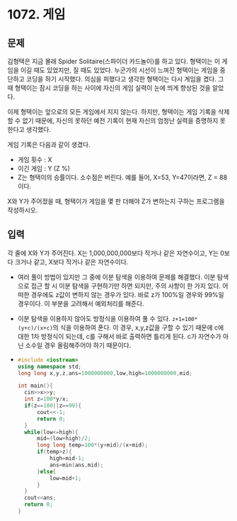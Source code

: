 # 1072. 게임

## 문제

김형택은 지금 몰래 Spider Solitaire(스파이더 카드놀이)를 하고 있다. 형택이는 이 게임을 이길 때도 있었지만, 질 때도 있었다. 누군가의 시선이 느껴진 형택이는 게임을 중단하고 코딩을 하기 시작했다. 의심을 피했다고 생각한 형택이는 다시 게임을 켰다. 그 때 형택이는 잠시 코딩을 하는 사이에 자신의 게임 실력이 눈에 띄게 향상된 것을 알았다.

이제 형택이는 앞으로의 모든 게임에서 지지 않는다. 하지만, 형택이는 게임 기록을 삭제 할 수 없기 때문에, 자신의 못하던 예전 기록이 현재 자신의 엄청난 실력을 증명하지 못한다고 생각했다.

게임 기록은 다음과 같이 생겼다.

- 게임 횟수 : X
- 이긴 게임 : Y (Z %)
- Z는 형택이의 승률이다. 소수점은 버린다. 예를 들어, X=53, Y=47이라면, Z = 88이다.

X와 Y가 주어졌을 때, 형택이가 게임을 몇 판 더해야 Z가 변하는지 구하는 프로그램을 작성하시오.

## 입력

각 줄에 X와 Y가 주어진다. X는 1,000,000,000보다 작거나 같은 자연수이고, Y는 0보다 크거나 같고, X보다 작거나 같은 자연수이다.



- 여러 풀이 방법이 있지만 그 중에 이분 탐색을 이용하여 문제를 해결했다. 이분 탐색으로 접근 할 시 이분 탐색을 구현하기만 하면 되지만, 주의 사항이 한 가지 있다. 어떠한 경우에도 z값이 변하지 않는 경우가 있다. 바로 z가 100%일 경우와 99%일 경우이다. 이 부분을 고려해서 예외처리를 해준다.

- 이분 탐색을 이용하지 않아도 방정식을 이용하여 풀 수 있다. `z+1=100*(y+c)/(x+c)`의 식을 이용하여 푼다. 이 경우, x,y,z값을 구할 수 있기 때문에 c에 대한 1차 방정식이 되는데, c를 구해서 바로 출력하면 틀리게 된다. c가 자연수가 아닌 소수일 경우 올림해주어야 하기 때문이다.

- ```c++
  #include <iostream>
  using namespace std;
  long long x,y,z,ans=1000000000,low,high=1000000000,mid;
  
  int main(){
  	cin>>x>>y;
  	int z=100*y/x;
  	if(z==100||z==99){
  		cout<<-1;
  		return 0;
  	}
  	while(low<=high){
  		mid=(low+high)/2;
  		long long temp=100*(y+mid)/(x+mid);
  		if(temp>z){
  			high=mid-1;
  			ans=min(ans,mid);
  		}else{
  			low=mid+1;
  		}
  	}
  	cout<<ans;
  	return 0;
  }
  
  
  ```

  